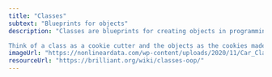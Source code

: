 ```yaml
---
title: "Classes"
subtext: "Blueprints for objects"
description: "Classes are blueprints for creating objects in programming. They define the properties and behaviors that the objects created from the class will have.

Think of a class as a cookie cutter and the objects as the cookies made from it."
imageUrl: "https://nonlineardata.com/wp-content/uploads/2020/11/Car_Class.png"
resourceUrl: "https://brilliant.org/wiki/classes-oop/"
---
```

